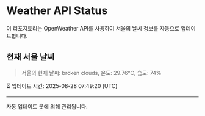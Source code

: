 
# Weather API Status

이 리포지토리는 OpenWeather API를 사용하여 서울의 날씨 정보를 자동으로 업데이트합니다.

## 현재 서울 날씨
> 서울의 현재 날씨: broken clouds, 온도: 29.76°C, 습도: 74%

⏳ 업데이트 시간: 2025-08-28 07:49:20 (UTC)

---
자동 업데이트 봇에 의해 관리됩니다.

